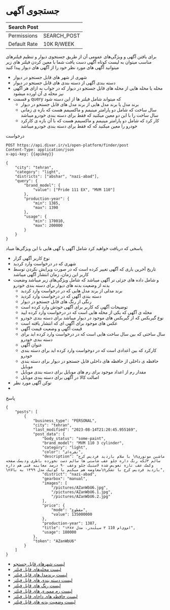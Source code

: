 # جستجوی آگهی

| Search Post  |             |
|--------------|-------------|
| Permissions  | SEARCH_POST |
| Default Rate | 10K R/WEEK  |

برای یافتن آگهی و ویژگی‌های عمومی آن از طریق جستجوی دیوار
و تنظیم فیلترهای مناسب میتوان به لیست کوتاه آگهی دست یافت
شما با معین کردن فیلتر های زیر میتوانید آگهی های مورد نظر خود را از آگهی های دیوار پیدا کنید  
- شهری از شهر های قابل جستجو در دیوار
- دسته بندی آگهی از دسته بندی های قابل جستجو در دیوار
- محله یا محله هایی از محله های قابل جستجو در دیوار که در جواب به ازای هر آگهی نیز محله ی آن اورده میشود
- و قسمت query که میتواند شامل فیلتر ها از این دسته شود
    - برند مدل یا برند مدل هایی از  برند مدل های قابل جستحو در دیوار 
    - سال ساخت که شامل دو پارامتر مینیمم و ماکسیمم هست که بازه ی زمانی سال ساخت را با این دو معین میکنید که فقط برای دسته بندی خودرو میباشد
    - کار کرد که شامل دو پارامتر مینیمم و ماکسیمم هست که با آن بازه ی کارکرد خودرو را معین میکنید که  که فقط برای دسته بندی خودرو میباشد

درخواست

```http request
POST https://api.divar.ir/v1/open-platform/finder/post
Content-Type: application/json
x-api-key: {{apikey}}

{
    "city": "tehran",
    "category": "light",
    "districts": ["abshar", "nazi-abad"],
    "query": {
        "brand_model": {
            "value": ["Pride 111 EX", "MVM 110"]
        },
        "production-year": {
            "min": 1385,
            "max": 1390
        },
        "usage": {
            "min": 170010,
            "max": 200000
        }
    }
}
```

 پاسخی که دریافت خواهید کرد شامل آگهی یا گهی هایی با این ویژگی‌ها میباد
- نوع کاربر آگهی گزار
- شهری که در درخواست وارد کردید
- تاریخ آخرین باری که آگهی تغییر کرده است که در صورت ویرایش نکردن توسط کاربر این زمان، زمان انتشار آگهی میباشد
- و شامل داده های جزئی تر آگهی میباشد که شامل ویژگی‌های زیر میباشد
   وضعیت بدنه از وضعیت بدنه های دیوار برای دسته بندی خودرو
  - برند مدلی از برند مدل هایی که در درخواست وارد کردید
  - دسته بندی آگهی که در درخواست وارد کردید
  - رنگی از رنگ های قابل جستجو در دیوار
  - توضیحات آگهی که کاربر برای آگهی خودش وارد کرده است 
  - محله ی آگهی که یکی از محله هایی است که در درخواست وارد کرده ایید
  - نوع گیربکس که از گیربکس های موجود در دیوار میباشد برای دسته بندی خودرو
  - عکس های موجود برای آگهی ای که انتشار یافته است
  - قیمت آگهی و وضعیت قیمت آگهی
  - سال ساختی که بین سال ساخت هایی است که در درخواست وارد کرده اید برای دسته بندی خودرو
  - عنوان آگهی
  - کارکرد که بین اعدادی است که در دوخواست وارد کرده اید برای دسته بندی خودرو
  - حافظه ی داخلی از حافظه های داخلی قابل جستجو در دیوار برای دسته بندی موبایل
  - مقدار رم از اعداد موجود برای رم های موبایل برای دسته بندی موبایل
  - اصالت کالا در آگهی برای دسته بندی موبایل
-  توکن آگهی مورد نظر
- 
پاسخ

```http request
{
    "posts": [
        {
            "business_type": "PERSONAL",
            "city": "tehran",
            "last_modified": "2023-08-14T21:20:45.955169",
            "post_data": {
                "body_status": "some-paint",
                "brand_model": "MVM 110 3 cylinder",
                "category": "light",
                "color": "نقره‌ای",
                "description": "با سلام بازدید فردیس کرج \nماشین موتوری سالم ۳لکه رنگ داره جلو عقب شاستی ها سالم دست نخورده باطری ودیسک صفحه وکمک عقب تازه تعویض شده لاستیک جلو وعقب ۹۰ درصد معاینه فنی هم داره \nمعاوضه هم میکنم با کوئیک مدل ۱۳۹۹ به بالا\nبازدید فردیس کرج با تشکر",
                "district": "nazi-abad",
                "gearbox": "manual",
                "images": [
                    "/pictures/AZanWbU6.jpg",
                    "/pictures/AZanWbU6.1.jpg",
                    "/pictures/AZanWbU6.2.jpg"
                ],
                "price": {
                    "mode": "مقطوع",
                    "value": 135000000
                },
                "production-year": 1387,
                "title": "ام‌وی‌ام 110 ۳ سیلندر، مدل ۱۳۸۷",
                "usage": 180000
            },
            "token": "AZanWbU6"
        }
    ]
}

```


- [لیست شهرهای قایل جستجو](../assets/assets.md#شهرها)
- [لیست محله‌های قابل فیلتر](../assets/assets.md#محلهها)
- [لیست برندمدل‌های قابل فیلتر](../assets/assets.md#برندمدلها)
- [لیست دسته بندی های قابل فیلتر](../assets/assets.md#دستهبندیها)
- [لیست رنگ های قابل فیلتر](../assets/assets.md#رنگها)
- [لیست رم مموری های قابل فیلتر](../assets/assets.md#رممموریها)
- [لیست حافظه های داخای  قابل فیلتر](../assets/assets.md#حافظههایداخلی)
- [لیست وضعیت بدنه های قابل فیلتر](../assets/assets.md#وضعیتبدنهها)
